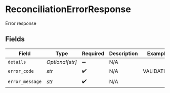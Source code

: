 # ReconciliationErrorResponse

Error response


## Fields

| Field              | Type               | Required           | Description        | Example            |
| ------------------ | ------------------ | ------------------ | ------------------ | ------------------ |
| `details`          | *Optional[str]*    | :heavy_minus_sign: | N/A                |                    |
| `error_code`       | *str*              | :heavy_check_mark: | N/A                | VALIDATION         |
| `error_message`    | *str*              | :heavy_check_mark: | N/A                |                    |